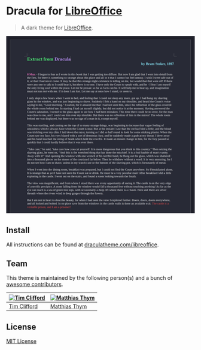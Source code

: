 # Dracula for [LibreOffice](https://www.libreoffice.org)

> A dark theme for [LibreOffice](https://www.libreoffice.org).

![Screenshot](./screenshot.png)

## Install

All instructions can be found at [draculatheme.com/libreoffice](https://draculatheme.com/libreoffice).

## Team

This theme is maintained by the following person(s) and a bunch of [awesome contributors](https://github.com/dracula/libreoffice/graphs/contributors).

[![Tim Clifford](https://github.com/tim-clifford.png?size=100)](https://github.com/tim-clifford) | [![Matthias Thym](https://github.com/totoroot.png?size=100)](https://github.com/totoroot) |
--- | --- |
[Tim Clifford](https://github.com/tim-clifford) | [Matthias Thym](https://github.com/totoroot) |

## License

[MIT License](./LICENSE)
